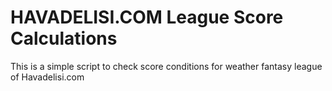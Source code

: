 # HAVADELISI.COM League Score Calculations

This is a simple script to check score conditions for weather fantasy league of Havadelisi.com
